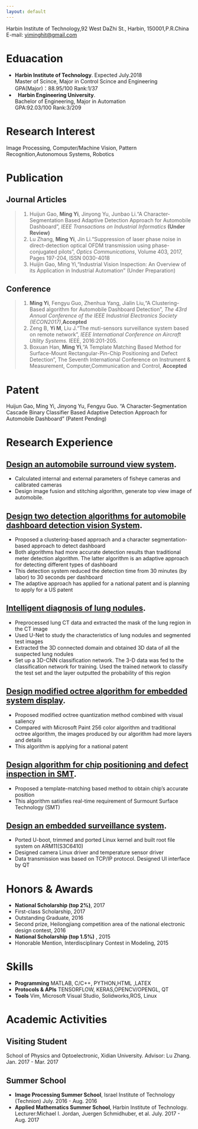```yaml
---
layout: default
---
```

Harbin Institute of Technology,92 West DaZhi St., Harbin, 150001,P.R.China</br>
E-mail:  <yiminghit@gmail.com>
# [](#header-1)Eduacation
*   **Harbin Institute of Technology**.&nbsp;Expected July.2018</br>
 Master of Scince, Major in Control Scince and Engineering</br>
 GPA(Major)：88.95/100 Rank:1/37
*   **Harbin Engineering University**.</br>
Bachelor of Engineering, Major in Automation</br>
GPA:92.03/100 Rank:3/209
# [](#header-2)Research Interest
Image Processing, Computer/Machine Vision, Pattern Recognition,Autonomous Systems, Robotics
# [](#header-2)Publication
## [](#header-2)Journal Articles
> 1. Huijun Gao, **Ming Yi**, Jinyong Yu, Junbao Li.“A Character-Segmentation Based Adaptive Detection Approach for Automobile Dashboard”, _IEEE Transactions on Industrial Informatics_ **(Under Review)**
>2. Lu Zhang, **Ming Yi**, Jin Li.“Suppression of laser phase noise in direct-detection optical OFDM transmission
using phase-conjugated pilots”, _Optics Communications_, Volume 403, 2017, Pages 197-204, ISSN 0030-4018
>3. Huijin Gao, Ming Yi,“Industrial Vision Inspection: An Overview of its Application in Industrial Automation”
(Under Preparation)
## [](#header-2)Conference
>1. **Ming Yi**, Fengyu Guo, Zhenhua Yang, Jialin Liu,“A Clustering-Based algorithm for Automobile Dashboard
Detection”, _The 43rd Annual Conference of the IEEE Industrial Electronics Society (IECON2017)_,**Accepted**
>2. Zeng B, **Yi M**, Liu J.“The muti-sensors surveillance system based on remote network”, _IEEE International
Conference on Aircraft Utility Systems._ IEEE, 2016:201-205.
>3. Boxuan Han, **Ming Yi**,“A Template Matching Based Method for Surface-Mount Rectangular-Pin-Chip Positioning and Defect Detection”, The Seventh International Conference on Instrument & Measurement, Computer,Communication and Control, **Accepted**

# [](#header-2)Patent
Huijun Gao, Ming Yi, Jinyong Yu, Fengyu Guo. “A Character-Segmentation Cascade Binary Classifier Based
Adaptive Detection Approach for Automobile Dashboard” (Patent Pending)
# [](#header-2)Research Experience
## [](#header-2)[Design an automobile surround view system](project1).
*   Calculated internal and external parameters of fisheye cameras and calibrated cameras
*  Design image fusion and stitching algorithm, generate top view image of automobile.
## [](#header-2)[Design two detection algorithms for automobile dashboard detection vision System](another-page).
*   Proposed a clustering-based approach and a character segmentation-based approach to detect dashboard
*   Both algorithms had more accurate detection results than traditional meter detection algorithm. The latter algorithm is an adaptive approach for detecting different types of dashboard
*  This detection system reduced the detection time from 30 minutes (by labor) to 30 seconds per dashboard
*  The adaptive approach has applied for a national patent and is planning to apply for a US patent
## [](#header-2)[Intelligent diagnosis of lung nodules](another-page).
* Preprocessed lung CT data and extracted the mask of the lung region in the CT image
* Used U-Net to study the characteristics of lung nodules and segmented test images
* Extracted the 3D connected domain and obtained 3D data of all the suspected lung nodules
* Set up a 3D-CNN classification network. The 3-D data was fed to the classification network for training. Used
the trained network to classify the test set and the layer outputted the probability of this region
## [](#header-2)[Design modified octree algorithm for embedded system display](another-page).
* Proposed modified octree quantization method combined with visual saliency
* Compared with Microsoft Paint 256 color algorithm and traditional octree algorithm, the images produced by
our algorithm had more layers and details
* This algorithm is applying for a national patent
## [](#header-2)[Design algorithm for chip positioning and defect inspection in SMT](another-page).
*  Proposed a template-matching based method to obtain chip’s accurate position
*  This algorithm satisfies real-time requirement of Surmount Surface Technology (SMT)
## [](#header-2)[Design an embedded surveillance system](another-page).
*  Ported U-boot, trimmed and ported Linux kernel and built root file system on ARM11(S3C6410)
*  Designed camera Linux driver and temperature sensor driver
*  Data transmission was based on TCP/IP protocol. Designed UI interface by QT
# [](#header-2)Honors & Awards
* **National Scholarship (top 2%)**, 2017
* First-class Scholarship, 2017
* Outstanding Graduate, 2016
* Second prize, Heilongjiang competition area of the national electronic design contest, 2016
* **National Scholarship (top 1.5%)** , 2015
* Honorable Mention, Interdisciplinary Contest in Modeling, 2015


# [](#header-2)Skills
* **Programming** MATLAB, C/C++, PYTHON,HTML ,LATEX
* **Protocols & APIs** TENSORFLOW, KERAS,OPENCV/OPENGL, QT
* **Tools** Vim, Microsoft Visual Studio, Solidworks,ROS, Linux
# [](#header-2)Academic Activities
## [](#header-2)Visiting Student
School of Physics and Optoelectronic, Xidian University. Advisor: Lu Zhang. Jan. 2017 - Mar. 2017
## [](#header-2)Summer School
* **Image Processing Summer School**, Israel Institute of Technology (Technion) July. 2016 - Aug. 2016
* **Applied Mathematics Summer School**, Harbin Institute of Technology. Lecturer:Michael I. Jordan, Juergen
Schmidhuber, et al. July. 2017 - Aug. 2017


